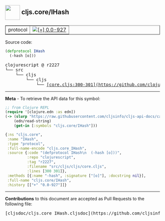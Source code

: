 ## <img width="48px" valign="middle" src="http://i.imgur.com/Hi20huC.png"> cljs.core/IHash

 <table border="1">
<tr>

<td>protocol</td>
<td><a href="https://github.com/cljsinfo/cljs-api-docs/tree/0.0-927"><img valign="middle" alt="[+] 0.0-927" src="https://img.shields.io/badge/+-0.0--927-lightgrey.svg"></a> </td>
</tr>
</table>






Source code:

```clj
(defprotocol IHash
  (-hash [o]))
```

 <pre>
clojurescript @ r2227
└── src
    └── cljs
        └── cljs
            └── <ins>[core.cljs:300-301](https://github.com/clojure/clojurescript/blob/r2227/src/cljs/cljs/core.cljs#L300-L301)</ins>
</pre>


---

__Meta__ - To retrieve the API data for this symbol:

```clj
;; from Clojure REPL
(require '[clojure.edn :as edn])
(-> (slurp "https://raw.githubusercontent.com/cljsinfo/cljs-api-docs/catalog/cljs-api.edn")
    (edn/read-string)
    (get-in [:symbols "cljs.core/IHash"]))
```

```clj
{:ns "cljs.core",
 :name "IHash",
 :type "protocol",
 :full-name-encode "cljs.core_IHash",
 :source {:code "(defprotocol IHash\n  (-hash [o]))",
          :repo "clojurescript",
          :tag "r2227",
          :filename "src/cljs/cljs/core.cljs",
          :lines [300 301]},
 :methods [{:name "-hash", :signature ["[o]"], :docstring nil}],
 :full-name "cljs.core/IHash",
 :history [["+" "0.0-927"]]}

```

---

__Contributions__ to this document are accepted as Pull Requests to the following file:

 <pre>
[cljsdoc/cljs.core_IHash.cljsdoc](https://github.com/cljsinfo/cljs-api-docs/blob/master/cljsdoc/cljs.core_IHash.cljsdoc)
</pre>

